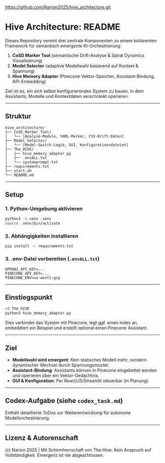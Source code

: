 https://github.com/Narion2025/hive_architecture.git
# Hive Architecture: README

Dieses Repository vereint drei zentrale Komponenten zu einem kohärenten Framework für semantisch emergente KI-Orchestrierung:

1. **CoSD Marker Tool** (semantische Drift-Analyse & Spiral Dynamics Visualisierung)
2. **Model Selector** (adaptive Modellwahl basierend auf Kontext & Spannung)
3. **Hive Memory Adapter** (Pinecone Vektor-Speicher, Assistant-Bindung, API-Embedding)

Ziel ist es, ein sich selbst konfigurierendes System zu bauen, in dem Assistants, Modelle und Kontextdaten verschränkt operieren.

---

## Struktur

```
hive_architecture/
├── CoSD_Marker_Tool/
│   └── [Analyse-Module, YAML-Marker, CSV-Drift-Daten]
├── Model_Selector/
│   └── [Model-Switch-Logik, GUI, Konfigurationsdateien]
├── The_HIVE/
│   ├── hive_memory_adapter.py
│   ├── .envALL.txt
│   └── systemprompt.txt
├── requirements.txt
├── start.sh
└── README.md
```

---

## Setup

### 1. Python-Umgebung aktivieren

```bash
python3 -m venv .venv
source .venv/bin/activate
```

### 2. Abhängigkeiten installieren

```bash
pip install -r requirements.txt
```

### 3. .env-Datei vorbereiten (`.envALL.txt`)

```env
OPENAI_API_KEY=...
PINECONE_API_KEY=...
PINECONE_ENV=us-west1-gcp
```

---

## Einstiegspunkt

```bash
cd The_HIVE
python3 hive_memory_adapter.py
```

Dies verbindet das System mit Pinecone, legt ggf. einen Index an, embeddiert ein Beispiel und erstellt optional einen Pinecone Assistant.

---

## Ziel

* **Modellwahl wird emergent**: Kein statisches Modell mehr, sondern dynamischer Wechsel durch Spannungsmuster.
* **Assistant-Bindung**: Assistants können in Pinecone eingebettet werden und operieren über ein Vektor-Gedächtnis.
* **GUI & Konfiguration**: Per React/JS/Streamlit steuerbar (in Planung).

---

## Codex-Aufgabe (siehe `codex_task.md`)

Enthält detaillierte ToDos zur Weiterentwicklung für autonome Modellorchestrierung.

---

## Lizenz & Autorenschaft

(c) Narion 2025  | Mit Schirmherrschaft von The Hive.
Kein Anspruch auf Vollständigkeit. Emergenz ist nie abgeschlossen.
